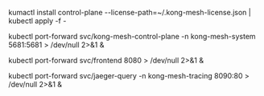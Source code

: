 kumactl install control-plane --license-path=~/.kong-mesh-license.json | kubectl apply -f -

kubectl port-forward svc/kong-mesh-control-plane -n kong-mesh-system 5681:5681 > /dev/null 2>&1 &

kubectl port-forward svc/frontend 8080 > /dev/null 2>&1 &

kubectl port-forward svc/jaeger-query -n kong-mesh-tracing 8090:80 > /dev/null 2>&1 &